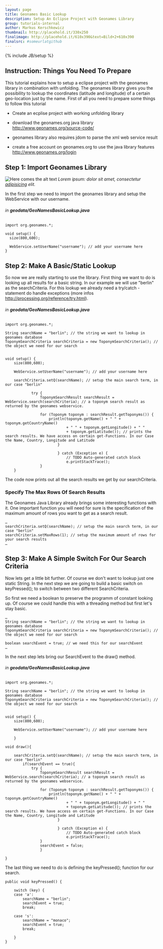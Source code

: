 ```yaml
---
layout: page
title: Geonames Basic Lookup
description: Setup An Eclipse Project with Geonames Library
group: tutorials-internal
author: Markus Kerschkewicz
thumbnail: http://placehold.it/330x250
finalimage: http://placehold.it/610x390&text=Bild+2+610x390
finalsrc: #someurlatgithub
---
```


{% include JB/setup %}

## Instruction: Things You Need To Prepare
This tutorial explains how to setup a eclipse project with the geonames library in combination with unfolding. The geonames library gives you the possibility to lookup the coordinates (latitude and longitude) of a certain geo-location just by the name.
First of all you need to prepare some things to follow this tutorial

*  Create an ecplise project with working unfolding library

*  download the geonames.org java library http://www.geonames.org/source-code/ 

*  geonames library also requires jdom to parse the xml web service result

*  create a free account on geonames.org to use the java library features http://www.geonames.org/login

## Step 1: Import Geonames Library
![Here comes the alt text](http://placehold.it/620x390&text=Some+Image "Here comes the title for the image")
*Lorem ipsum: dolor sit amet, consectetur [adipisicing](http://example.com/ "Link title for adipisicing") elit.*

In the first step we need to import the geonames library and setup the WebService with our username.


###### in **geodata/GeoNamesBasicLookup.java**
	
	import org.geonames.*;                                                                                                                                  

    void setup() {
	  size(800,600);

	  WebService.setUserName("username"); // add your username here                                                                                  
    }

## Step 2: Make A Basic/Static Lookup
So now we are really starting to use the library. First thing we want to do is looking up all results for a basic string. In our example we will use "berlin" as the searchCriteria. For this lookup we already need a try/catch - statement do handle exceptions (more infos http://processing.org/reference/try.html).

###### in **geodata/GeoNamesBasicLookup.java**
	
	import org.geonames.*;    
	
	String searchName = "berlin"; // the string we want to lookup in geonames database
	ToponymSearchCriteria searchCriteria = new ToponymSearchCriteria(); // the object we need for our search
	                                                                                                                           

	void setup() {
		size(800,600);

		WebService.setUserName("username"); // add your username here    
	     
		searchCriteria.setQ(searchName); // setup the main search term, in our case "berlin"
	
				try {
					ToponymSearchResult searchResult = WebService.search(searchCriteria); // a toponym search result as returned by the geonames webservice.

					for (Toponym toponym : searchResult.getToponyms()) {
						println(toponym.getName() + " " + toponym.getCountryName()
								+ " " + toponym.getLongitude() + " "
								+ toponym.getLatitude()); // prints the search results. We have access on certain get-Functions. In our Case the Name, Country, Longitude and Latitude
							}

							} catch (Exception e) {
								// TODO Auto-generated catch block
								e.printStackTrace();
					}                                                                         
    	}

The code now prints out all the search results we get by our searchCriteria. 

### Specify The Max Rows Of Search Results
The Geonames Java Library already brings some interesting functions with it. One important function you will need for sure is the specification of the maximum amount of rows you want to get as a search result.

	…
	searchCriteria.setQ(searchName); // setup the main search term, in our case "berlin"
	searchCriteria.setMaxRows(1); // setup the maximum amount of rows for your search results
	…

## Step 3: Make A Simple Switch For Our Search Criteria
Now lets get a little bit further. Of course we don't want to lookup just one static String. In the next step we are going to build a basic switch on keyPressed(); to switch between two different SearchCriteria.

So first we need a boolean to preserve the programm of constant looking up. Of course we could handle this with a threading method but first let's stay basic.

	…
	String searchName = "berlin"; // the string we want to lookup in geonames database
	ToponymSearchCriteria searchCriteria = new ToponymSearchCriteria(); // the object we need for our search
	
	boolean searchEvent = true; // we need this for our searchEvent
	…
	
In the next step lets bring our SearchEvent to the draw() method.

###### in **geodata/GeoNamesBasicLookup.java**
	
	import org.geonames.*;    
	
	String searchName = "berlin"; // the string we want to lookup in geonames database
	ToponymSearchCriteria searchCriteria = new ToponymSearchCriteria(); // the object we need for our search
	                                                                                                                           

	void setup() {
		size(800,600);

		WebService.setUserName("username"); // add your username here    
	                                                                       
    	}

	void draw(){
		
		searchCriteria.setQ(searchName); // setup the main search term, in our case "berlin"
			if(searchEvent == true){
				try {
					ToponymSearchResult searchResult = WebService.search(searchCriteria); // a toponym search result as returned by the geonames webservice.

					for (Toponym toponym : searchResult.getToponyms()) {
						println(toponym.getName() + " " + toponym.getCountryName()
								+ " " + toponym.getLongitude() + " "
								+ toponym.getLatitude()); // prints the search results. We have access on certain get-Functions. In our Case the Name, Country, Longitude and Latitude
							}

							} catch (Exception e) {
								// TODO Auto-generated catch block
								e.printStackTrace();
					}
					searchEvent = false;
					}
		
	}
	
	
The last thing we need to do is defining the keyPressed(); function for our search.

	public void keyPressed() {

		switch (key) {
		case 'a':
			searchName = "berlin";
			searchEvent = true;
			break;

		case 's':
			searchName = "monaco";
			searchEvent = true;
			break;

		}
	}

